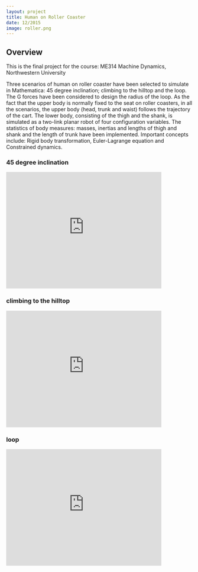 ```yaml
---
layout: project
title: Human on Roller Coaster
date: 12/2015
image: roller.png
---
```


## Overview
This is the final project for the course: ME314 Machine Dynamics, Northwestern University 

Three scenarios of human on roller coaster have been selected to simulate in Mathematica: 45 degree inclination; climbing to the hilltop and the loop. The G forces have been considered to design the radius of the loop. As the fact that the upper body is normally fixed to the seat on roller coasters, in all the scenarios, the upper body (head, trunk and waist) follows the trajectory of the cart. The lower body, consisting of the thigh and the shank, is simulated as a two-link planar robot of four configuration variables. 
The statistics of body measures: masses, inertias and lengths of thigh and shank and the length of trunk have been implemented. Important concepts include: Rigid body transformation, Euler-Lagrange equation and Constrained dynamics. 

### 45 degree inclination 

<iframe width="420" height="315" src="https://www.youtube.com/embed/TVIrwmuwvIU" frameborder="0" allowfullscreen></iframe>

### climbing to the hilltop

<iframe width="420" height="315" src="https://www.youtube.com/embed/AXacMumCkUQ" frameborder="0" allowfullscreen></iframe>

### loop

<iframe width="420" height="315" src="https://www.youtube.com/embed/56edRDGh_Gs" frameborder="0" allowfullscreen></iframe>

